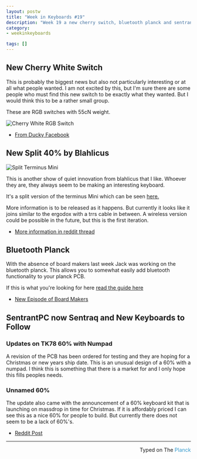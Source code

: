 ```yaml
---
layout: postw
title: "Week in Keyboards #19"
description: "Week 19 a new cherry switch, bluetooth planck and sentrantpc rebranding."
category: 
- weekinkeyboards

tags: []
---
```


## New Cherry White Switch
This is probably the biggest news but also not particularly interesting or at all what people wanted. I am not excited by this, but I'm sure there are some people who must find this new switch to be exactly what they wanted. But I would think this to be a rather small group.

These are RGB switches with 55cN weight.

![Cherry White RGB Switch](https://i.imgur.com/K91rbdn.jpg)

* [From Ducky Facebook](https://www.facebook.com/117547488320354/photos/a.117548801653556.22498.117547488320354/948877561854005/?type=3&theater)


## New Split 40% by Blahlicus

![Split Terminus Mini](https://i.imgur.com/aL98o52.jpg)

This is another show of quiet innovation from blahlicus that I like. Whoever they are, they always seem to be making an interesting keyboard.

It's a split version of the terminus Mini which can be seen [here.](https://www.reddit.com/r/MechanicalKeyboards/comments/2w4fw7/the_terminus_mini_is_finally_completed_a_40_diy/)

More information is to be released as it happens. But currently it looks like it joins similar to the ergodox with a trrs cable in between. A wireless version could be possible in the future, but this is the first iteration.

* [More information in reddit thread](https://redd.it/3qc6af)


## Bluetooth Planck
With the absence of board makers last week Jack was working on the bluetooth planck. This allows you to somewhat easily add bluetooth functionality to your planck PCB.

If this is what you're looking for here [read the guide here](https://redd.it/3psx0q)

* [New Episode of Board Makers](https://soundcloud.com/board-makers/episode-18)

## SentrantPC now Sentraq and New Keyboards to Follow
### Updates on TK78 60% with Numpad
A revision of the PCB has been ordered for testing and they are hoping for a Christmas or new years ship date. This is an unusual design of a 60% with a numpad. I think this is something that there is a market for and I only hope this fills peoples needs.

### Unnamed 60%
The update also came with the announcement of a 60% keyboard kit that is launching on massdrop in time for Christmas. If it is affordably priced I can see this as a nice 60% for people to build. But currently there does not seem to be a lack of 60%'s.

* [Reddit Post](https://redd.it/3q7pip)

---------------------------------
 <p style="text-align: right" >Typed on The <font color="#3399CC">Planck</font></p>


